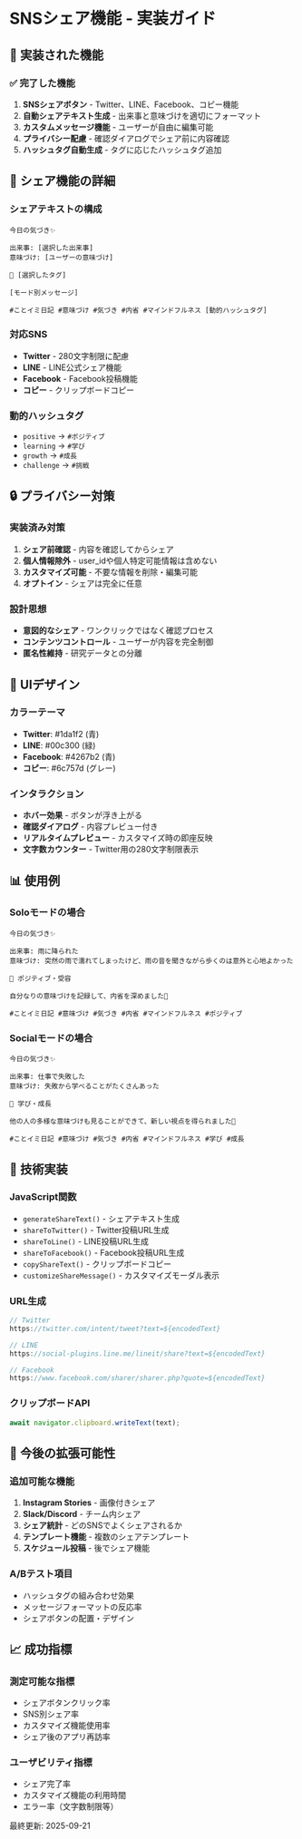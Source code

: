 # SNSシェア機能 - 実装ガイド

## 🚀 実装された機能

### ✅ 完了した機能
1. **SNSシェアボタン** - Twitter、LINE、Facebook、コピー機能
2. **自動シェアテキスト生成** - 出来事と意味づけを適切にフォーマット
3. **カスタムメッセージ機能** - ユーザーが自由に編集可能
4. **プライバシー配慮** - 確認ダイアログでシェア前に内容確認
5. **ハッシュタグ自動生成** - タグに応じたハッシュタグ追加

## 📱 シェア機能の詳細

### シェアテキストの構成
```
今日の気づき✨

出来事: [選択した出来事]
意味づけ: [ユーザーの意味づけ]

💭 [選択したタグ]

[モード別メッセージ]

#ことイミ日記 #意味づけ #気づき #内省 #マインドフルネス [動的ハッシュタグ]
```

### 対応SNS
- **Twitter** - 280文字制限に配慮
- **LINE** - LINE公式シェア機能
- **Facebook** - Facebook投稿機能
- **コピー** - クリップボードコピー

### 動的ハッシュタグ
- `positive` → `#ポジティブ`
- `learning` → `#学び`
- `growth` → `#成長`
- `challenge` → `#挑戦`

## 🔒 プライバシー対策

### 実装済み対策
1. **シェア前確認** - 内容を確認してからシェア
2. **個人情報除外** - user_idや個人特定可能情報は含めない
3. **カスタマイズ可能** - 不要な情報を削除・編集可能
4. **オプトイン** - シェアは完全に任意

### 設計思想
- **意図的なシェア** - ワンクリックではなく確認プロセス
- **コンテンツコントロール** - ユーザーが内容を完全制御
- **匿名性維持** - 研究データとの分離

## 🎨 UIデザイン

### カラーテーマ
- **Twitter**: #1da1f2 (青)
- **LINE**: #00c300 (緑)  
- **Facebook**: #4267b2 (青)
- **コピー**: #6c757d (グレー)

### インタラクション
- **ホバー効果** - ボタンが浮き上がる
- **確認ダイアログ** - 内容プレビュー付き
- **リアルタイムプレビュー** - カスタマイズ時の即座反映
- **文字数カウンター** - Twitter用の280文字制限表示

## 📊 使用例

### Soloモードの場合
```
今日の気づき✨

出来事: 雨に降られた
意味づけ: 突然の雨で濡れてしまったけど、雨の音を聞きながら歩くのは意外と心地よかった

💭 ポジティブ・受容

自分なりの意味づけを記録して、内省を深めました🤔

#ことイミ日記 #意味づけ #気づき #内省 #マインドフルネス #ポジティブ
```

### Socialモードの場合
```
今日の気づき✨

出来事: 仕事で失敗した
意味づけ: 失敗から学べることがたくさんあった

💭 学び・成長

他の人の多様な意味づけも見ることができて、新しい視点を得られました👀

#ことイミ日記 #意味づけ #気づき #内省 #マインドフルネス #学び #成長
```

## 🔧 技術実装

### JavaScript関数
- `generateShareText()` - シェアテキスト生成
- `shareToTwitter()` - Twitter投稿URL生成
- `shareToLine()` - LINE投稿URL生成
- `shareToFacebook()` - Facebook投稿URL生成
- `copyShareText()` - クリップボードコピー
- `customizeShareMessage()` - カスタマイズモーダル表示

### URL生成
```javascript
// Twitter
https://twitter.com/intent/tweet?text=${encodedText}

// LINE
https://social-plugins.line.me/lineit/share?text=${encodedText}

// Facebook
https://www.facebook.com/sharer/sharer.php?quote=${encodedText}
```

### クリップボードAPI
```javascript
await navigator.clipboard.writeText(text);
```

## 🎯 今後の拡張可能性

### 追加可能な機能
1. **Instagram Stories** - 画像付きシェア
2. **Slack/Discord** - チーム内シェア
3. **シェア統計** - どのSNSでよくシェアされるか
4. **テンプレート機能** - 複数のシェアテンプレート
5. **スケジュール投稿** - 後でシェア機能

### A/Bテスト項目
- ハッシュタグの組み合わせ効果
- メッセージフォーマットの反応率
- シェアボタンの配置・デザイン

## 📈 成功指標

### 測定可能な指標
- シェアボタンクリック率
- SNS別シェア率
- カスタマイズ機能使用率
- シェア後のアプリ再訪率

### ユーザビリティ指標
- シェア完了率
- カスタマイズ機能の利用時間
- エラー率（文字数制限等）

最終更新: 2025-09-21